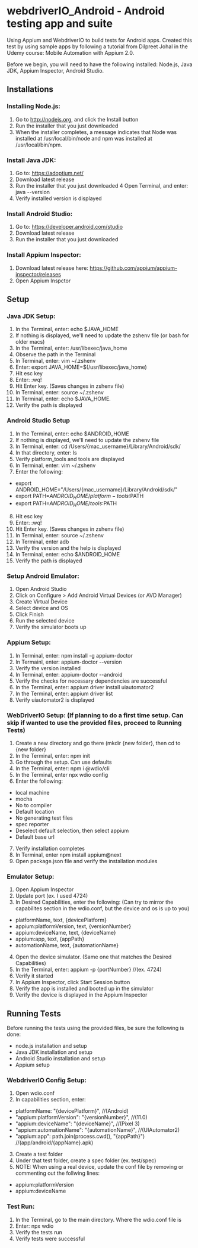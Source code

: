 # webdriverIO_Android - Android testing app and suite

Using Appium and WebdriverIO to build tests for Android apps. Created this test by using sample apps by following a tutorial from Dilpreet Johal in the Udemy course: Mobile Automation with Appium 2.0.

Before we begin, you will need to have the following installed: Node.js, Java JDK, Appium Inspector, Android Studio.


## Installations


### Installing Node.js:
1. Go to http://nodejs.org, and click the Install button
2. Run the installer that you just downloaded
3. When the installer completes, a message indicates that Node was installed at /usr/local/bin/node and npm was installed at /usr/local/bin/npm.

### Install Java JDK:
1. Go to: https://adoptium.net/
2. Download latest release
3. Run the installer that you just downloaded
4 Open Terminal, and enter: java --version
5. Verify installed version is displayed

### Install Android Studio:
1. Go to: https://developer.android.com/studio
2. Download latest release
3. Run the installer that you just downloaded


### Install Appium Inspector:
1. Download latest release here: https://github.com/appium/appium-inspector/releases
2. Open Appium Inspctor



## Setup


### Java JDK Setup:
1. In the Terminal, enter: echo $JAVA_HOME
2. If nothing is displayed, we'll need to update the zshenv file (or bash for older macs)
3. In the Terminal, enter: /usr/libexec/java_home
4. Observe the path in the Terminal
5. In Terminal, enter: vim ~/.zshenv
6. Enter: export JAVA_HOME=$(/usr/libexec/java_home)
7. Hit esc key
8. Enter: :wq!
9. Hit Enter key. (Saves changes in zshenv file)
10. In Terminal, enter: source ~/.zshenv
11. In Terminal, enter: echo $JAVA_HOME.
12. Verify the path is displayed

### Android Studio Setup
1. In the Terminal, enter: echo $ANDROID_HOME
2. If nothing is displayed, we'll need to update the zshenv file
3. In Terminal, enter: cd /Users/{mac_username}/Library/Android/sdk/
4. In that directory, enter: ls
5. Verify platform_tools and tools are displayed
6. In Terminal, enter: vim ~/.zshenv
7. Enter the following:
 - export ANDROID_HOME="/Users/{mac_username}/Library/Android/sdk/"
 - export PATH=$ANDROID_HOME/platform-tools:$PATH
 - export PATH=$ANDROID_HOME/tools:$PATH
8. Hit esc key
9. Enter: :wq!
10. Hit Enter key. (Saves changes in zshenv file)
11. In Terminal, enter: source ~/.zshenv
12. In Terminal, enter adb
13. Verify the version and the help is displayed
14. In Terminal, enter: echo $ANDROID_HOME
15. Verify the path is displayed


### Setup Android Emulator:
1. Open Android Studio
2. Click on Configure > Add Android Virtual Devices (or AVD Manager)
3. Create Virtual Device
4. Select device and OS
5. Click Finish
6. Run the selected device
7. Verify the simulator boots up


### Appium Setup:
1. In Terminal, enter: npm install -g appium-doctor
2. In Termainl, enter: appium-doctor --version
3. Verify the version installed
4. In Terminal, enter: appium-doctor --android
5. Verify the checks for necessary dependencies are successful
6. In the Terminal, enter: appium driver install uiautomator2
7. In the Terminal, enter: appium driver list
8. Verify uiautomator2 is displayed


### WebDriverIO Setup: (If planning to do a first time setup. Can skip if wanted to use the provided files, proceed to Running Tests)
1. Create a new directory and go there (mkdir {new folder}, then cd to {new folder}
2. In the Terminal, enter: npm init
3. Go through the setup. Can use defaults
4. In the Terminal, enter: npm i @wdio/cli
5. In the Terminal, enter npx wdio config
6. Enter the following:
 - local machine
 - mocha
 - No to compiler
 - Default location
 - No generating test files
 - spec reporter
 - Deselect default selection, then select appium
 - Default base url
7. Verify installation completes
8. In Terminal, enter npm install appium@next
9. Open package.json file and verify the installation modules

### Emulator Setup:
1. Open Appium Inspector
2. Update port (ex. I used 4724)
3. In Desired Capabilities, enter the following: (Can try to mirror the capabilites section in the wdio.conf, but the device and os is up to you)
 - platformName, text, {devicePlatform}
 - appium:platformVersion, text, {versionNumber}
 - appium:deviceName, text, {deviceName}
 - appium:app, text, {appPath}
 - automationName, text, {automationName}
4. Open the device simulator. (Same one that matches the Desired Capabilities)
5. In the Terminal, enter: appium -p {portNumber} //(ex. 4724)
6. Verify it started
7. In Appium Inspector, click Start Session button
8. Verify the app is installed and booted up in the simulator
9. Verify the device is displayed in the Appium Inspector



## Running Tests


Before running the tests using the provided files, be sure the following is done:
- node.js installation and setup
- Java JDK installation and setup
- Android Studio installation and setup
- Appium setup

### WebdriverIO Config Setup:
1. Open wdio.conf
2. In capabilities section, enter:
- platformName: "{devicePlatform}", //(Android)
- "appium:platformVersion": "{versionNumber}", //(11.0)
- "appium:deviceName": "{deviceName}", //(Pixel 3)
- "appium:automationName": "{automationName}", //(UIAutomator2)
- "appium:app": path.join(process.cwd(), "{appPath}") //(app/android/{appName}.apk)
3. Create a test folder
4. Under that test folder, create a spec folder (ex. test/spec)
5. NOTE: When using a real device, update the conf file by removing or commenting out the follwing lines:
- appium:platformVersion
- appium:deviceName


### Test Run:
1. In the Terminal, go to the main directory. Where the wdio.conf file is
2. Enter: npx wdio
3. Verify the tests run
4. Verify tests were successful
